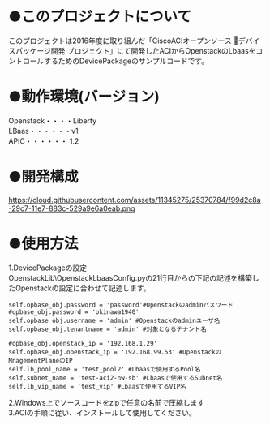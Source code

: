 # ●このプロジェクトについて  
このプロジェクトは2016年度に取り組んだ「CiscoACIオープンソース デバイスパッケージ開発 プロジェクト」にて開発したACIからOpenstackのLbaasをコントロールするためのDevicePackageのサンプルコードです。  
  
# ●動作環境(バージョン)  
Openstack・・・・Liberty  
LBaas・・・・・・v1  
APIC・・・・・・ 1.2  
  
# ●開発構成  
  https://cloud.githubusercontent.com/assets/11345275/25370784/f99d2c8a-29c7-11e7-883c-529a9e6a0eab.png
# ●使用方法  
1.DevicePackageの設定  
OpenstackLib\OpenstackLbaasConfig.pyの21行目からの下記の記述を構築したOpenstackの設定に合わせて記述します。  
  
    self.opbase_obj.password = 'password'#Openstackのadminパスワード
    #opbase_obj.password = 'okinawa1940'
    self.opbase_obj.username = 'admin' #Openstackのadminユーザ名
    self.opbase_obj.tenantname = 'admin' #対象となるテナント名
    
    #opbase_obj.openstack_ip = '192.168.1.29'
    self.opbase_obj.openstack_ip = '192.168.99.53' #OpenstackのMnagementPlaneのIP
    self.lb_pool_name = 'test_pool2' #Lbaasで使用するPool名
    self.subnet_name = 'test-aci2-nw-sb' #Lbaasで使用するSubnet名
    self.lb_vip_name = 'test_vip' #Lbaasで使用するVIP名
  
2.Windows上でソースコードをzipで任意の名前で圧縮します  
3.ACIの手順に従い、インストールして使用してください。  
